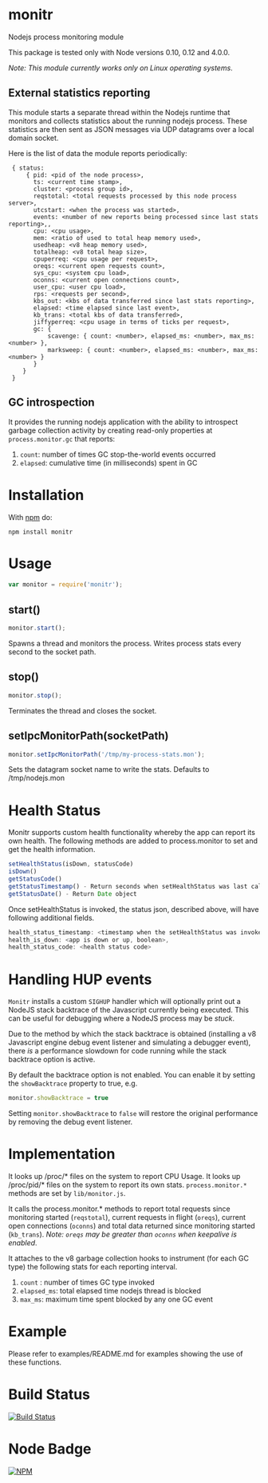 # monitr

Nodejs process monitoring module

This package is tested only with Node versions 0.10, 0.12 and 4.0.0.

_Note: This module currently works only on Linux operating systems_.

## External statistics reporting

This module starts a separate thread within the Nodejs runtime that
monitors and collects statistics about the running nodejs process.
These statistics are then sent as JSON messages via UDP datagrams over
a local domain socket.

Here is the list of data the module reports periodically:
```
 { status: 
     { pid: <pid of the node process>,
       ts: <current time stamp>,
       cluster: <process group id>,
       reqstotal: <total requests processed by this node process server>,
       utcstart: <when the process was started>,
       events: <number of new reports being processed since last stats reporting>,,
       cpu: <cpu usage>,
       mem: <ratio of used to total heap memory used>,
       usedheap: <v8 heap memory used>,
       totalheap: <v8 total heap size>,
       cpuperreq: <cpu usage per request>,
       oreqs: <current open requests count>,
       sys_cpu: <system cpu load>,
       oconns: <current open connections count>,
       user_cpu: <user cpu load>,
       rps: <requests per second>,
       kbs_out: <kbs of data transferred since last stats reporting>,
       elapsed: <time elapsed since last event>,
       kb_trans: <total kbs of data transferred>,
       jiffyperreq: <cpu usage in terms of ticks per request>,
       gc: {
           scavenge: { count: <number>, elapsed_ms: <number>, max_ms: <number> },
           marksweep: { count: <number>, elapsed_ms: <number>, max_ms: <number> }
       }
    }
 }
```

## GC introspection

It provides the running nodejs application with the ability to
introspect garbage collection activity by creating read-only
properties at `process.monitor.gc` that reports:

1.  `count`: number of times GC stop-the-world events occurred
2.  `elapsed`: cumulative time (in milliseconds) spent in GC

# Installation

With [npm](http://npmjs.org) do:

```
npm install monitr
```

# Usage
```js
var monitor = require('monitr');
```

## start()

```js
monitor.start();
```
Spawns a thread and monitors the process. Writes process stats every second to the socket path.

## stop()
```js
monitor.stop();
```
Terminates the thread and closes the socket.

## setIpcMonitorPath(socketPath)
```js
monitor.setIpcMonitorPath('/tmp/my-process-stats.mon');
```
Sets the datagram socket name to write the stats. Defaults to /tmp/nodejs.mon

# Health Status
Monitr supports custom health functionality whereby the app can report its own health.
The following methods are added to process.monitor to set and get the health information.
```js
setHealthStatus(isDown, statusCode)
isDown()
getStatusCode()
getStatusTimestamp() - Return seconds when setHealthStatus was last called
getStatusDate() - Return Date object
```
Once setHealthStatus is invoked, the status json, described above, will have following additional fields.
```js
health_status_timestamp: <timestamp when the setHealthStatus was invoked, in sec>,
health_is_down: <app is down or up, boolean>,
health_status_code: <health status code>
```

# Handling HUP events

`Monitr` installs a custom `SIGHUP` handler which will optionally
print out a NodeJS stack backtrace of the Javascript currently being
executed.  This can be useful for debugging where a NodeJS process may
be _stuck_.

Due to the method by which the stack backtrace is
obtained (installing a v8 Javascript engine debug event listener and
simulating a debugger event), there _is_ a performance slowdown for
code running while the stack backtrace option is active.

By default the backtrace option is not enabled.  You can enable it
by setting the `showBacktrace` property to true, e.g.

```js
monitor.showBacktrace = true
```

Setting `monitor.showBacktrace` to `false` will restore the original
performance by removing the debug event listener.

# Implementation

It looks up /proc/* files on the system to report CPU Usage.  It looks
up /proc/pid/* files on the system to report its own stats.
`process.monitor.*` methods are set by `lib/monitor.js`.

It calls the process.monitor.* methods to report total requests since
monitoring started (`reqstotal`), current requests in flight
(`oreqs`), current open connections (`oconns`) and total data returned
since monitoring started (`kb_trans`).  _Note: `oreqs` may be greater
than `oconns` when keepalive is enabled_.

It attaches to the v8 garbage collection hooks to instrument (for each
GC type) the following stats for each reporting interval.

1.  `count` : number of times GC type invoked
2.  `elapsed_ms`: total elapsed time nodejs thread is blocked
3.  `max_ms`:  maximum time spent blocked by any one GC event

# Example

Please refer to examples/README.md for examples showing the use of these functions.

# Build Status

[![Build Status](https://secure.travis-ci.org/yahoo/monitr.png?branch=master)](http://travis-ci.org/yahoo/monitr)

# Node Badge

[![NPM](https://nodei.co/npm/monitr.png)](https://nodei.co/npm/monitr/)

